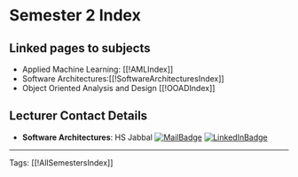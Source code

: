 # Semester 2 Index

## Linked pages to subjects
- Applied Machine Learning:
  [[!AMLIndex]]
- Software Architectures:[[!SoftwareArchitecturesIndex]]
- Object Oriented Analysis and Design
   [[!OOADIndex]]
  

## Lecturer Contact Details

-  **Software Architectures**: HS Jabbal 
	[![MailBadge](https://img.shields.io/badge/-barsha.mitra@hyderabad.bits--pilani.ac.in-EA4335?style=for-the-badge&logo=gmail&logoColor=white)](mailto:barsha.mitra@hyderabad.bits-pilani.ac.in) [![LinkedInBadge](https://img.shields.io/badge/-HS_Jabbal-0e76a8?style=for-the-badge&logo=linkedin&logoColor=white)](https://www.linkedin.com/in/harvinder-singh-jabbal-6054853)
	
---
Tags: [[!AllSemestersIndex]]